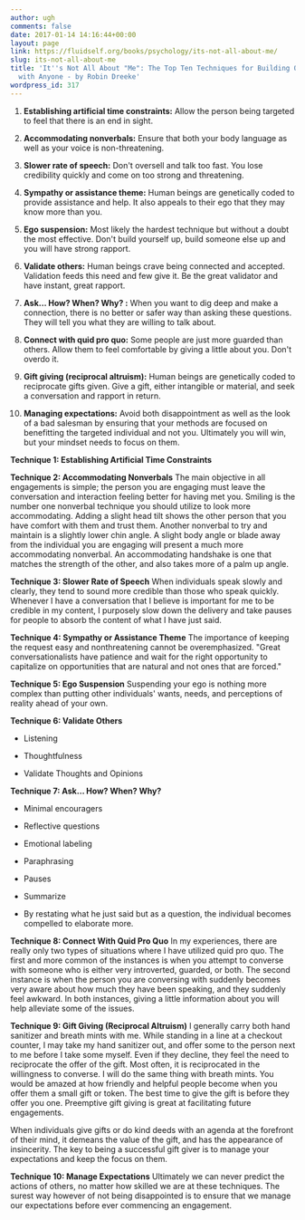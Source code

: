 ```yaml
---
author: ugh
comments: false
date: 2017-01-14 14:16:44+00:00
layout: page
link: https://fluidself.org/books/psychology/its-not-all-about-me/
slug: its-not-all-about-me
title: 'It''s Not All About "Me": The Top Ten Techniques for Building Quick Rapport
  with Anyone - by Robin Dreeke'
wordpress_id: 317
---
```



	
  1. **Establishing artificial time constraints:** Allow the person being targeted to feel that there is an end in sight.

	
  2. **Accommodating nonverbals:** Ensure that both your body language as well as your voice is non-threatening.

	
  3. **Slower rate of speech:** Don't oversell and talk too fast. You lose credibility quickly and come on too strong and threatening.

	
  4. **Sympathy or assistance theme:** Human beings are genetically coded to provide assistance and help. It also appeals to their ego that they may know more than you.

	
  5. **Ego suspension:** Most likely the hardest technique but without a doubt the most effective. Don't build yourself up, build someone else up and you will have strong rapport.

	
  6. **Validate others:** Human beings crave being connected and accepted. Validation feeds this need and few give it. Be the great validator and have instant, great rapport.

	
  7. **Ask… How? When? Why? :** When you want to dig deep and make a connection, there is no better or safer way than asking these questions. They will tell you what they are willing to talk about.

	
  8. **Connect with quid pro quo:** Some people are just more guarded than others. Allow them to feel comfortable by giving a little about you. Don't overdo it.

	
  9. **Gift giving (reciprocal altruism):** Human beings are genetically coded to reciprocate gifts given. Give a gift, either intangible or material, and seek a conversation and rapport in return.

	
  10. **Managing expectations:** Avoid both disappointment as well as the look of a bad salesman by ensuring that your methods are focused on benefitting the targeted individual and not you. Ultimately you will win, but your mindset needs to focus on them.



**Technique 1: Establishing Artificial Time Constraints**

**Technique 2: Accommodating Nonverbals**
The main objective in all engagements is simple; the person you are engaging must leave the conversation and interaction feeling better for having met you.
Smiling is the number one nonverbal technique you should utilize to look more accommodating.
Adding a slight head tilt shows the other person that you have comfort with them and trust them. Another nonverbal to try and maintain is a slightly lower chin angle.
A slight body angle or blade away from the individual you are engaging will present a much more accommodating nonverbal.
An accommodating handshake is one that matches the strength of the other, and also takes more of a palm up angle.

**Technique 3: Slower Rate of Speech**
When individuals speak slowly and clearly, they tend to sound more credible than those who speak quickly.
Whenever I have a conversation that I believe is important for me to be credible in my content, I purposely slow down the delivery and take pauses for people to absorb the content of what I have just said.

**Technique 4: Sympathy or Assistance Theme**
The importance of keeping the request easy and nonthreatening cannot be overemphasized.
"Great conversationalists have patience and wait for the right opportunity to capitalize on opportunities that are natural and not ones that are forced."

**Technique 5: Ego Suspension**
Suspending your ego is nothing more complex than putting other individuals' wants, needs, and perceptions of reality ahead of your own.

**Technique 6: Validate Others**



	
  * Listening

	
  * Thoughtfulness

	
  * Validate Thoughts and Opinions



**Technique 7: Ask… How? When? Why?**



	
  * Minimal encouragers

	
  * Reflective questions

	
  * Emotional labeling

	
  * Paraphrasing

	
  * Pauses

	
  * Summarize

	
  * By restating what he just said but as a question, the individual becomes compelled to elaborate more.



**Technique 8: Connect With Quid Pro Quo**
In my experiences, there are really only two types of situations where I have utilized quid pro quo. The first and more common of the instances is when you attempt to converse with someone who is either very introverted, guarded, or both. The second instance is when the person you are conversing with suddenly becomes very aware about how much they have been speaking, and they suddenly feel awkward. In both instances, giving a little information about you will help alleviate some of the issues.

**Technique 9: Gift Giving (Reciprocal Altruism)**
I generally carry both hand sanitizer and breath mints with me. While standing in a line at a checkout counter, I may take my hand sanitizer out, and offer some to the person next to me before I take some myself. Even if they decline, they feel the need to reciprocate the offer of the gift. Most often, it is reciprocated in the willingness to converse. I will do the same thing with breath mints. You would be amazed at how friendly and helpful people become when you offer them a small gift or token. The best time to give the gift is before they offer you one. Preemptive gift giving is great at facilitating future engagements.

When individuals give gifts or do kind deeds with an agenda at the forefront of their mind, it demeans the value of the gift, and has the appearance of insincerity. The key to being a successful gift giver is to manage your expectations and keep the focus on them.

**Technique 10: Manage Expectations**
Ultimately we can never predict the actions of others, no matter how skilled we are at these techniques. The surest way however of not being disappointed is to ensure that we manage our expectations before ever commencing an engagement.
